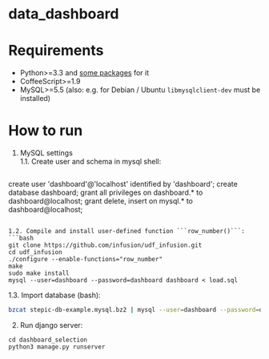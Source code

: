 data_dashboard
==============

# Requirements 
* Python>=3.3 and [some packages](https://github.com/alprobit/data_dashboard/blob/master/python-requirements.txt) for it
* CoffeeScript>=1.9
* MySQL>=5.5 (also: e.g. for Debian / Ubuntu ```libmysqlclient-dev``` must be installed)

# How to run
1. MySQL settings  
  1.1. Create user and schema in mysql shell:
   ```sql
  create user 'dashboard'@'localhost' identified by 'dashboard';
  create database dashboard;
  grant all privileges on dashboard.* to dashboard@localhost;
  grant delete, insert on mysql.* to dashboard@localhost;
  ```

  1.2. Compile and install user-defined function ```row_number()```:
  ```bash
  git clone https://github.com/infusion/udf_infusion.git
  cd udf_infusion
  ./configure --enable-functions="row_number"
  make
  sudo make install
  mysql --user=dashboard --password=dashboard dashboard < load.sql
  ```
  
  1.3. Import database (bash):
  ```bash
  bzcat stepic-db-example.mysql.bz2 | mysql --user=dashboard --password=dashboard dashboard
  ```

2. Run django server:
  ```
  cd dashboard_selection
  python3 manage.py runserver
  ```
